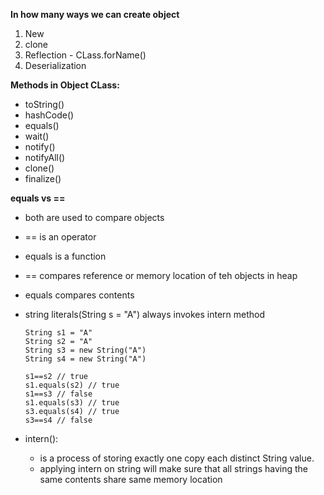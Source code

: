 
**In how many ways we can create object**

1) New
2) clone
3) Reflection - CLass.forName()
4) Deserialization


**Methods in Object CLass:**

* toString()
* hashCode()
* equals()
* wait()
* notify()
* notifyAll()
* clone()
* finalize()

**equals vs ==**
- both are used to compare objects
- == is an operator
- equals is a function
- == compares reference or memory location of teh objects in heap
- equals compares contents
- string literals(String s = "A") always invokes intern method

      String s1 = "A"
      String s2 = "A"
      String s3 = new String("A")
      String s4 = new String("A")
      
      s1==s2 // true
      s1.equals(s2) // true
      s1==s3 // false
      s1.equals(s3) // true
      s3.equals(s4) // true
      s3==s4 // false




- intern():
  - is a process of storing exactly one copy each distinct String value.
  - applying intern on string will make sure that all strings having the same contents share same memory location